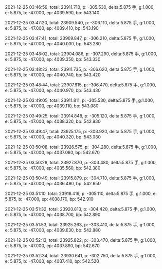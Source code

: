2021-12-25 03:46:59, total: 23911.710, p: -305.530, delta:5.875 手, g:1.000, e: 5.875, b: -47.000, ep: 4039.590, bp: 543.140

2021-12-25 03:47:20, total: 23909.540, p: -306.110, delta:5.875 手, g:1.000, e: 5.875, b: -47.000, ep: 4039.410, bp: 543.190

2021-12-25 03:47:41, total: 23909.847, p: -306.210, delta:5.875 手, g:1.000, e: 5.875, b: -47.000, ep: 4040.030, bp: 543.280

2021-12-25 03:48:02, total: 23904.086, p: -307.290, delta:5.875 手, g:1.000, e: 5.875, b: -47.000, ep: 4039.350, bp: 543.330

2021-12-25 03:48:23, total: 23911.735, p: -306.620, delta:5.875 手, g:1.000, e: 5.875, b: -47.000, ep: 4040.740, bp: 543.420

2021-12-25 03:48:44, total: 23907.615, p: -306.470, delta:5.875 手, g:1.000, e: 5.875, b: -47.000, ep: 4040.970, bp: 543.430

2021-12-25 03:49:05, total: 23911.811, p: -305.530, delta:5.875 手, g:1.000, e: 5.875, b: -47.000, ep: 4039.110, bp: 543.080

2021-12-25 03:49:25, total: 23914.848, p: -305.120, delta:5.875 手, g:1.000, e: 5.875, b: -47.000, ep: 4038.320, bp: 542.930

2021-12-25 03:49:47, total: 23925.175, p: -303.920, delta:5.875 手, g:1.000, e: 5.875, b: -47.000, ep: 4040.320, bp: 543.030

2021-12-25 03:50:08, total: 23926.575, p: -304.280, delta:5.875 手, g:1.000, e: 5.875, b: -47.000, ep: 4037.080, bp: 542.670

2021-12-25 03:50:28, total: 23927.870, p: -303.480, delta:5.875 手, g:1.000, e: 5.875, b: -47.000, ep: 4035.560, bp: 542.380

2021-12-25 03:50:49, total: 23915.879, p: -304.710, delta:5.875 手, g:1.000, e: 5.875, b: -47.000, ep: 4036.490, bp: 542.650

2021-12-25 03:51:10, total: 23918.416, p: -305.110, delta:5.875 手, g:1.000, e: 5.875, b: -47.000, ep: 4038.170, bp: 542.910

2021-12-25 03:51:32, total: 23920.813, p: -304.420, delta:5.875 手, g:1.000, e: 5.875, b: -47.000, ep: 4038.700, bp: 542.890

2021-12-25 03:51:53, total: 23925.263, p: -303.410, delta:5.875 手, g:1.000, e: 5.875, b: -47.000, ep: 4039.630, bp: 542.880

2021-12-25 03:52:13, total: 23925.822, p: -303.470, delta:5.875 手, g:1.000, e: 5.875, b: -47.000, ep: 4037.890, bp: 542.670

2021-12-25 03:52:34, total: 23930.641, p: -302.750, delta:5.875 手, g:1.000, e: 5.875, b: -47.000, ep: 4037.410, bp: 542.520